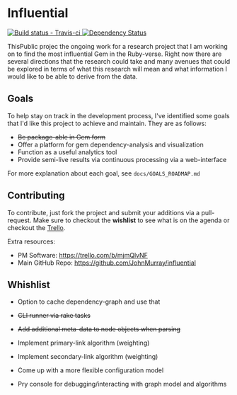 # Influential

[ ![Build status - Travis-ci][1] ][2]
[ ![Dependency Status][4] ][5]

ThisPublic projec the ongoing work for a research project that I am
working on to find the most influential Gem in the Ruby-verse. Right now
there are several directions that the research could take and many avenues
that could be explored in terms of what this research will mean and what
information I would like to be able to derive from the data.



## Goals

To help stay on track in the development process, I've identified some
goals that I'd like this project to achieve and maintain. They are as
follows:

+ ~~Be package-able in Gem form~~
+ Offer a platform for gem dependency-analysis and visualization
+ Function as a useful analytics tool
+ Provide semi-live results via continuous processing via a web-interface

For more explanation about each goal, see `docs/GOALS_ROADMAP.md`


## Contributing
To contribute, just fork the project and submit your additions via a pull-
request. Make sure to checkout the **wishlist** to see what is on the
agenda or checkout the [Trello][3].

Extra resources:

+ PM Software: https://trello.com/b/mjmQlvNF
+ Main GitHub Repo: https://github.com/JohnMurray/influential


## Whishlist

+ Option to cache dependency-graph and use that
+ ~~CLI runner via rake tasks~~
+ ~~Add additional meta-data to node objects when parsing~~
+ Implement primary-link algorithm (weighting)
+ Implement secondary-link algorithm (weighting)
+ Come up with a more flexible configuration model
+ Pry console for debugging/interacting with graph model and algorithms


  [1]: https://secure.travis-ci.org/JohnMurray/gem-graph.png
  [2]: https://travis-ci.org/JohnMurray/gem-graph
  [3]: https://trello.com/b/mjmQlvNF
  [4]: https://gemnasium.com/JohnMurray/influential.png
  [5]: https://gemnasium.com/JohnMurray/influential
